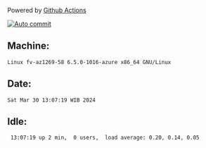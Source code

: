 Powered by [Github Actions](https://github.com/features/actions)

[![Auto commit](https://github.com/hiage/workstation/workflows/Auto%20commit/badge.svg)](https://github.com/hiage/workstation/actions?query=workflow%3A%22Auto+commit%22)

## Machine:
```
Linux fv-az1269-58 6.5.0-1016-azure x86_64 GNU/Linux
```
## Date:
```
Sat Mar 30 13:07:19 WIB 2024
```
## Idle:
```
 13:07:19 up 2 min,  0 users,  load average: 0.20, 0.14, 0.05
```
